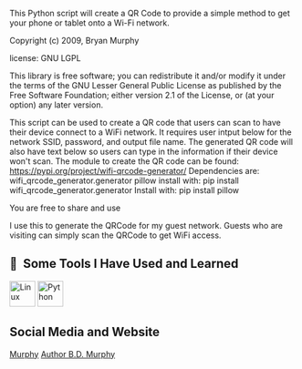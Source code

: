 This Python script will create a QR Code to provide a simple method to get your phone or tablet onto a Wi-Fi network.

Copyright (c) 2009, Bryan Murphy

license: GNU LGPL

This library is free software; you can redistribute it and/or
modify it under the terms of the GNU Lesser General Public
License as published by the Free Software Foundation; either
version 2.1 of the License, or (at your option) any later version.

This script can be used to create a QR code that users can scan to have their device connect to a WiFi network.
It requires user intput below for the network SSID, password, and output file name.
The generated QR code will also have text below so users can type in the information if their device won't scan.
The module to create the QR code can be found: https://pypi.org/project/wifi-qrcode-generator/
Dependencies are:
   wifi_qrcode_generator.generator
   pillow
install with: pip install wifi_qrcode_generator.generator
Install with: pip install pillow

You are free to share and use

I use this to generate the QRCode for my guest network. Guests who are visiting can simply scan the QRCode to get WiFi access.


<h2> 🚀 &nbsp;Some Tools I Have Used and Learned</h2>
<p align="left">
  <img src="https://cdn.jsdelivr.net/gh/devicons/devicon@latest/icons/linux/linux-original.svg" alt="Linux" width="45" height="45" />
  <img src="https://cdn.jsdelivr.net/gh/devicons/devicon@latest/icons/python/python-original.svg" alt="Python" width="45" height="45" />
</p>

<h2> Social Media and Website</h2>
   <a img src="https://cdn.jsdelivr.net/gh/devicons/devicon@latest/icons/linkedin/linkedin-original.svg" href=https://www.linkedin.com/in/bryan-murphy>Murphy</a>
   <a href=https://authorbdmurphy.com>Author B.D. Murphy</a>
          

